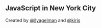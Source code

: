 ## JavaScript in New York City

Created by [@ilyagelman](https://twitter.com/ilyagelman) and [@kirjs](https://twitter.com/kirjs)